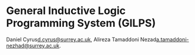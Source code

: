 # General Inductive Logic Programming System (GILPS)
Daniel Cyrus<d.cyrus@surrey.ac.uk>, Alireza Tamaddoni Nezad<a.tamaddoni-nezhad@surrey.ac.uk>.



